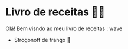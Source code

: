 # Livro de receitas :man_cook:

Olá! Bem visndo ao meu livro de receitas : wave

- Strogonoff de frango :wave: